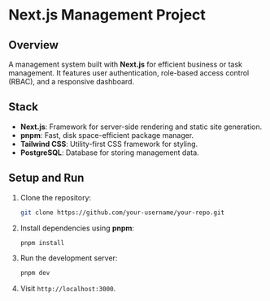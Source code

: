 # Next.js Management Project

## Overview

A management system built with **Next.js** for efficient business or task management. It features user authentication, role-based access control (RBAC), and a responsive dashboard.

## Stack

- **Next.js**: Framework for server-side rendering and static site generation.
- **pnpm**: Fast, disk space-efficient package manager.
- **Tailwind CSS**: Utility-first CSS framework for styling.
- **PostgreSQL**: Database for storing management data.

## Setup and Run

1. Clone the repository:
   ```bash
   git clone https://github.com/your-username/your-repo.git
   ```
2. Install dependencies using **pnpm**:
   ```bash
   pnpm install
   ```
3. Run the development server:
   ```bash
   pnpm dev
   ```
4. Visit `http://localhost:3000`.

